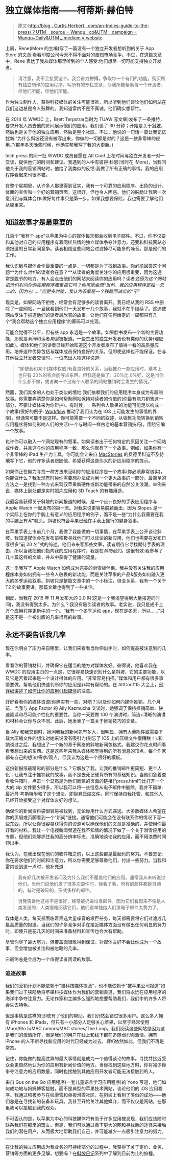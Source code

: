 # 独立媒体指南——柯蒂斯·赫伯特

> 原文:[http://blog . Curtis Herbert . com/an-Indies-guide-to-the-press/？UTM _ source = Wanqu . co&UTM _ campaign = Wanqu+Daily&UTM _ medium = website](http://blog.curtisherbert.com/an-indies-guide-to-the-press/?utm_source=wanqu.co&utm_campaign=Wanqu+Daily&utm_medium=website)



上周，Rene(iMore 的主编)写了一篇没有一个独立开发者想听到的关于 App Store 的文章:看看印度公司今天不得不面对的激烈市场竞争。不过，在这篇文章中，Rene 表达了我从媒体那里听到的个人感受:他们想尽一切可能支持独立开发者。

> 请注意，我不会接受这个。我会奋力拼搏，争取每一个有用的功能，购买所有独立制作的应用程序，写所有的专栏文章，尽我所能帮助每一个开发者，尽他们所能，尽他们所能。

作为独立制作人，获得科技媒体的关注可能很难，所以听到他们谈论他们如何站在我们这边总是令人鼓舞的。我知道雷内不是不真诚。他们确实想帮忙。

在 2014 年 WWDC 上，Brett Terpstra(当时为 TUAW 写文章)发布了一条推特，要求开发人员去他的房间展示他们的应用。我们谈了 30 分钟；开始是关于[斜坡](https://getslopes.com)，然后也是关于他的独立应用，然后是整个社区。不过，他说的一句话一直让我记忆犹新:“为什么斜坡还没有被写出来，你做的一切都是对的？这是一款非常棒的应用。”(那年冬天晚些时候，他确实帮我写了我的大更新。)

tech press 的同一批 WWDC 成员自愿在 Alt Conf 上花时间与独立开发者一对一交谈，提供他们的时间和建议。我遇到的人中有彼得·科恩(当时在 iMore)，当我问他关于我的营销网站时，他给了我类似的反馈:我做了所有正确的事情，我的应用程序看起来也很不错。

在整个星期里，从许多人那里得到证实，我有一个可靠的应用程序、出色的设计、体面的宣传和一个好的营销页面，这很好，但也令人困惑。他们的鼓励让我第一次意识到与媒体合作:做好每件事只是第一步。如果我想要保险，我也需要了解他们从哪里来。

## 知道故事才是最重要的

几百个“我有个 app”以苹果为中心的媒体每天都会收到电子邮件。不过，你不仅要和其他对自己的应用程序有着同样热情的独立媒体争夺注意力，还要和科技网站必须报道的日常新闻竞争。读者相信这些网站会过滤掉尽可能多的噪音。那是他们的工作。

我认识到与媒体合作最重要的一点是，一切都是为了找到故事。你必须回答这个问题**为什么*他们的*读者会在意？**从读者的角度关注你的应用很重要，因为这通常是脱节的地方。有人会点击他们的网站来阅读你的应用吗？读者*会因为这个网站把他们引向你的应用程序而重视它吗？你可能会想“当然，我的应用程序是独一无二的，因为它……”但更多时候，我认为答案是一个残酷而诚实的“不”*

现实是，如果网站不拒绝，经常会有足够多的读者离开。我已经从我的 RSS 中删除了一些网站，一旦我看到他们一天发布十几个故事，我就不在乎继续了。这迫使网站专注于报道他们的读者最欣赏的故事，让他们在任何给定的一周都只有几个“我会帮助这个独立应用程序”的筹码可以兑现。

可能会觉得不公平，但有些 app 永远是一个故事。如果脸书发布一个新的主要功能，那就是*新闻*和读者*期望*被报道。一些杰出的独立开发者也有类似的优势(理应如此)。媒体和他们的读者已经开始知道这个开发者发布了值得一看的高质量应用。培养这种优势包括与媒体成员保持良好的关系，但即使这样也不能保证。在与其他独立开发者交谈时，一位杰出人物这样说道:

> “即使我和某个[媒体权威]有着良好的关系，当我推介一款应用时，基本上也只有 20%的机会能写点东西。但我还是做了。20%比 0%好，这是当你什么都不做，或者向一个没有个人联系的网站推销时会发生的情况。”

然而，我们其余的人也处于类似的境地:我们依赖我们的应用程序本身成为有趣的故事。你需要弄清楚你是如何帮助网站保持对读者的价值的(你最有能力销售这一部分，不要让媒体来为你辩护)。有时候，一系列令人敬畏的功能可能足以构成一个故事(很好的例子: [Workflow](http://workflow.is) 推动了我们认为在 iOS 上可能发生的事情的界限)，但通常可能不是这样。你可能需要一个不同的叙述，从销售功能转换到销售应用程序将如何影响人们的生活(一个与时间一样古老的基本营销技巧)。围绕它编一个故事。

也许你可以融入一个网站现有的叙事。如果读者出于任何特定的原因关注一个网站或作者，并且这与你的应用程序一致，那么你就有了一个故事。例如，如果你有一个非常棒的 iPad 生产力工具，你可能会让来自 [MacStories](https://www.macstories.net) 的费德里科迫不及待地写下它，他的许多读者跟随他，希望获得这些伟大的新应用程序的提示。

如果你正在努力寻找一种方法来证明你的应用程序是一个故事(你必须非常诚实)，你能做什么？我发现有时候你需要想办法成为另一个更大故事的一部分。最简单的方法之一是找到一种方式来驾驭苹果新硬件或新功能带来的自然公关浪潮。举例来说，媒体上到处都是实时照片应用和 3D Touch 的有趣用途。

我最容易获得关于斜坡的新闻报道的时候，是一个设计良好的手表应用程序与 Apple Watch 一起发布的第一天。对我来说更容易脱颖而出，因为 Slopes 是一个实际上在你的手腕上有意义的应用程序的例子，而不是一些“为什么我需要在我的手腕上有*和*”噱头。斜坡也符合苹果已经在手表上推行的健身叙事。

在苹果手表上市前几个月，我做了我能做的一切事情，在苹果手表上公开谈论斜坡。我知道媒体会在发布前积极寻找他们可以谈论的新应用，他们也需要在发布日写很多“前 20 名”式的综述。他们*有*来写那些文章，读者期待它寻找期待手表的理由，所以当我把他们指向我的应用程序时，我是在*帮助他们*。这很有效:我参与了几十篇这样的文章，并从中获得了健康的流量。

这一季我写了 Apple Watch 如何成为完美的滑雪板伴侣。我并没有关注我的应用程序本身如何拥有一些令人敬畏的新功能，而是关注苹果的产品&服务如何融入更大的冬季运动叙事。斜坡只是整篇文章中的一个小标注，但没关系，我有一个关于 T2 的故事要讲。那篇文章也得到了一些关注。

相反，当我在 2015 年 11 月发布大的 2.0 时(这是一个我渴望得到大量报道的时间)，我没有得到太多。为什么？我没有吸引读者的故事。老实说，我只是成千上万个应用程序更新中的一个。“我有一个冬季运动 app，现在是冬天，所以……”只是这不是一个被出版的几率很高的故事。

## 永远不要告诉我几率

现在你明白了压力来自哪里，让我们来看看当你伸出手时，如何提高被注意到的几率。

看看你的营销材料，并确保它在适当的地方对媒体友好。彼得说，他喜欢我在 WWDC 的应用主页的一点是，它很容易快速识别什么是斜坡，它的主要功能，以及它是否看起来是一个设计得体的应用。“非常容易扫描。”媒体和用户都有很多事情要做，帮助他们快速判断你的应用是非常有帮助的。在 AltConf’15 大会上，[他详细讲述了如何让你的应用引起媒体](https://realm.io/news/altconf-peter-cohen-how-to-get-your-app-noticed-by-the-media/)的注意。

好好看看你的媒体资源(你确实有一些，对吧？)以及你如何向媒体推销。几个月前，当我与 App Factor 的 Ally Kazmucha 交谈时，她强调了保持推销简单、快速阅读和尽可能个性化的重要性。当你一天要做 100 个演讲时，简洁+清晰的演讲和材料会让你与众不同。此后，她发表了一篇关于推销技巧的文章。

当 Ally 和我交谈时，她问我我的新闻包有多大，很明显，拥有大量附件或需要下载大压缩文件的想法对她来说没有吸引力(别忘了 iOS 上的压缩文件很糟糕！).和她谈过之后，我想出了一个新的基于网络的斜坡新闻包格式。我建议你花点时间看看我想出来的东西。这是这些年来我从媒体那里得到的所有消息的顶点。每个作家都有自己的想法/需求/观点，但我认为这是一个很好的模板。

这份新报纸最精彩的部分是什么？它解放了我，让我的推销邮件更简短、更个人化；让我专注于推销我的故事，而不是去死记硬背所有的基础知识。当他们急着查看收件箱时，点击一个显然是为他们而建的页面的链接(“press.html”)比打开一个大的 zip 文件要少得多，所以我可以将一些信息从电子邮件中删除。我并不孤单:最近丹·考斯特附和了这个想法，即[抛弃压缩文件](https://dancounsell.com/articles/a-better-format-for-press-kits)，同时保持自我托管，[和其他人](http://www.fintimer.com/press.html)已经开始接受这个对媒体友好的想法。

确保你的新闻资料袋很容易被找到，无论你用什么方式递送。大多数媒体人希望在你的页眉或页脚看到一个“新闻”链接。通常他们可能会在没有联系你的情况下写一些东西，所以让你很容易获得你的资源可以确保他们的文章是准确的，并使用你最好看的材料。我让一个电视新闻频道在我不知情的情况下做了一个关于滑雪应用的专题，但他们能够抓住我的高分辨率标志，准确地谈论我的应用，而不用浪费时间伸出手。

我认为，在我出现在他们的收件箱之前，以上这些都是最起码的努力。不要忘记:你在要求他们的时间和注意力，所以你需要足够尊重他们，付出一些努力。当我和雷内谈到这一点时，他补充道:

> 我有好几次被开发者问及为什么我们不覆盖他们的应用。通常我从未听说过他们。当他们说他们发了很多次邮件时，我看了看，所有的邮件都是自动的，有时是破碎的，形式多样的邮件。

> 当我告诉他这些不是很好，经常被扔进垃圾邮件，因为它们看起来不像是人类发送的，人类很难阅读它们，他们说单独给人们发电子邮件太费力了。

媒体是人类，每天都面临着筛选大量噪音的艰巨任务，每天都需要将它们过滤成几篇高质量的报道。当我们的许多竞争对手在接近媒体方面没有做出任何明显的努力时，即使只是花几天的时间来准备材料和宣传也会大有帮助。

尽管你尽了最大努力，但覆盖面很难得到保证。对媒体友好不会让你成为一个故事，但会增加被关注和被忽略的几率。

它最终总是会成为一个值得读者阅读的故事。

### 追逐故事

我们的营销计划不能依赖于“被科技媒体提及”，也不能依赖于“被苹果公司报道”如果我们过于狭隘地将苹果科技媒体作为我们的营销渠道，我们将永远在应用程序的海洋中争夺注意力。无论作家和主编多么强烈地想要帮助我们，我们中的许多人将会失去特色。

但是事情是这样的:即使有了他们的帮助，我们仍然会错过很多用户。这么多人拥有 iPhones 和 iPads，但只有一小部分人足够关心苹果，以至于经常使用 iMore/9to 5/MAC rumors/MAC stories/The Loop。我们阅读这些网站是因为这是我们的激情所在，但是我们的用户在线上和线下都在追随*他们的*激情。拥有 iPhone 的人不断寻找新应用的时代已经成为过去。*我们*依然如此，但我们不再是常态。

记住，你能做的提高胜算的最大事情就是成为一个值得谈论的故事。寻找并接近受众会更自然地认为你的应用有新闻价值的地方。当你找到这些地方时，你将减少你争夺注意力的应用数量，同时也接触到其他应用开发者可能无法接触到的人。

来自 Gus on the Go 应用程序(一套儿童语言学习应用程序)的 Yono 写道，他们如何成功地与妈妈博客接触，而不是典型的苹果技术网站，谈论他们的 iOS 应用程序。我通过积极参与在线滑雪和单板滑雪社区，在斜坡上看到了类似的成功——他们总是在寻找新的装备和玩具。我甚至开始关注其他媒介，而不仅仅是网站，在那里我可以接触到我的观众。

不可否认的是，以苹果为中心的科技媒体将有助于许多应用被发现，我们应该随时联系我们在那里的盟友。但是，我们可以通过撒下更大的网和寻找新的途径来接触我们的潜在用户，从而极大地帮助我们自己，并可能减少一点吸引注意力的努力。

* * *

在让我的独立应用成为我业务的可持续部分的过程中，我获得了关于定价、业务、营销等方面的更多见解，想要吗？在[斜坡日记](https://blog.curtisherbert.com/tag/slopes-diaries/)系列中了解到目前为止的旅程。

